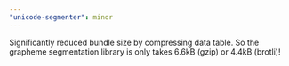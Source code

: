 ```yaml
---
"unicode-segmenter": minor
---
```


Significantly reduced bundle size by compressing data table. So the grapheme segmentation library is only takes 6.6kB (gzip) or 4.4kB (brotli)!
